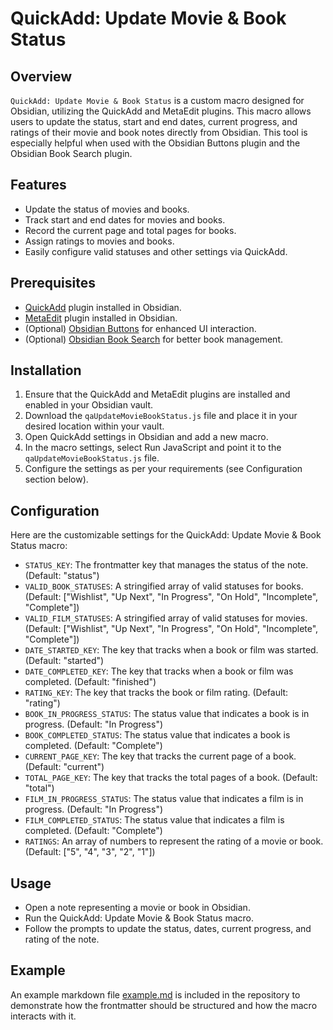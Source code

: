 # QuickAdd: Update Movie & Book Status

## Overview

`QuickAdd: Update Movie & Book Status` is a custom macro designed for Obsidian, utilizing the QuickAdd and MetaEdit plugins. This macro allows users to update the status, start and end dates, current progress, and ratings of their movie and book notes directly from Obsidian. This tool is especially helpful when used with the Obsidian Buttons plugin and the Obsidian Book Search plugin.

## Features

* Update the status of movies and books.
* Track start and end dates for movies and books.
* Record the current page and total pages for books.
* Assign ratings to movies and books.
* Easily configure valid statuses and other settings via QuickAdd.

## Prerequisites

* [QuickAdd](https://github.com/chhoumann/quickadd) plugin installed in Obsidian.
* [MetaEdit](https://github.com/chhoumann/MetaEdit) plugin installed in Obsidian.
* (Optional) [Obsidian Buttons](https://github.com/shabegom/buttons) for enhanced UI interaction.
* (Optional) [Obsidian Book Search](https://github.com/anpigon/obsidian-book-search-plugin) for better book management.

## Installation

1. Ensure that the QuickAdd and MetaEdit plugins are installed and enabled in your Obsidian vault.
2. Download the `qaUpdateMovieBookStatus.js` file and place it in your desired location within your vault.
3. Open QuickAdd settings in Obsidian and add a new macro.
4. In the macro settings, select Run JavaScript and point it to the `qaUpdateMovieBookStatus.js` file.
5. Configure the settings as per your requirements (see Configuration section below).

## Configuration

Here are the customizable settings for the QuickAdd: Update Movie & Book Status macro:

* `STATUS_KEY`: The frontmatter key that manages the status of the note. (Default: "status")
* `VALID_BOOK_STATUSES`: A stringified array of valid statuses for books. (Default: ["Wishlist", "Up Next", "In Progress", "On Hold", "Incomplete", "Complete"])
* `VALID_FILM_STATUSES`: A stringified array of valid statuses for movies. (Default: ["Wishlist", "Up Next", "In Progress", "On Hold", "Incomplete", "Complete"])
* `DATE_STARTED_KEY`: The key that tracks when a book or film was started. (Default: "started")
* `DATE_COMPLETED_KEY`: The key that tracks when a book or film was completed. (Default: "finished")
* `RATING_KEY`: The key that tracks the book or film rating. (Default: "rating")
* `BOOK_IN_PROGRESS_STATUS`: The status value that indicates a book is in progress. (Default: "In Progress")
* `BOOK_COMPLETED_STATUS`: The status value that indicates a book is completed. (Default: "Complete")
* `CURRENT_PAGE_KEY`: The key that tracks the current page of a book. (Default: "current")
* `TOTAL_PAGE_KEY`: The key that tracks the total pages of a book. (Default: "total")
* `FILM_IN_PROGRESS_STATUS`: The status value that indicates a film is in progress. (Default: "In Progress")
* `FILM_COMPLETED_STATUS`: The status value that indicates a film is completed. (Default: "Complete")
* `RATINGS`: An array of numbers to represent the rating of a movie or book. (Default: ["5", "4", "3", "2", "1"])

## Usage

* Open a note representing a movie or book in Obsidian.
* Run the QuickAdd: Update Movie & Book Status macro.
* Follow the prompts to update the status, dates, current progress, and rating of the note.

## Example

An example markdown file [example.md](example.md) is included in the repository to demonstrate how the frontmatter should be structured and how the macro interacts with it.
